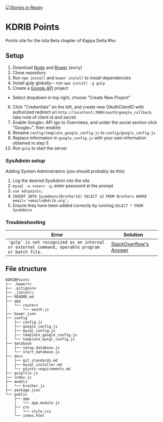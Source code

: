 [![Stories in Ready](https://badge.waffle.io/qjd2413/KDRIBPoints.png?label=ready&title=Ready)](https://waffle.io/qjd2413/KDRIBPoints)
# KDRIB Points
Points site for the Iota Beta chapter of Kappa Delta Rho

## Setup
1. Download [Node](https://nodejs.org/en/) and [Bower](http://bower.io/) (sorry)
2. Clone repository
3. Run `npm install` and `bower install` to install dependencies
4. Install gulp globally-- run `npm install -g gulp`
5. Create a [Google API](https://console.developers.google.com/apis/library) project
  - Select dropdown in top right, choose "Create New Project"
6. Click "Credentials" on the left, and create new OAuthClientID with authorized redirect uri `http://localhost:3000/oauth/google_callback`, take note of client id and secret.
7. Enable Google+ API (go to Overviews, and under the social section click "Google+", then enable)
8. Rename `config/template_google_config.js` to `config/google_config.js`
9. Replace information in `google_config.js` with your own information obtained in step 5
10. Run `gulp` to start the server

### SysAdmin setup
Adding System Adminstrators (you should probably do this)
1. Log the desired SysAdmin into the site
2. `mysql -u <user> -p`, enter password at the prompt
3. `use kdrpoints;`
4. `INSERT INTO SysAdmins(BrotherId) SELECT id FROM Brothers WHERE email='<email>@kdrib.org';`
5. Ensure they have been added correctly by running `SELECT * FROM SysAdmins`

### Troubleshooting
Error | Solution
------|---------
`'gulp' is not recognized as an internal or external command, operable program or batch file.` | [StackOverflow's Answer](http://stackoverflow.com/questions/24027551/gulp-command-not-found-error-after-installing-gulp)

## File structure
```
KDRIBPoints
├── .bowerrc
├── .gitignore
├── .jshintrc
├── README.md
├── app
│   └── routers
│       └── oauth.js
├── bower.json
├── config
│   ├── config.js
│   ├── google_config.js
│   ├── mysql_config.js
│   ├── template_google_config.js
│   └── template_mysql_config.js
├── database
│   ├── setup_database.js
│   └── start_database.js
├── docs
│   ├── git_standards.md
│   ├── mysql_installer.md
│   └── points-requirements.md
├── gulpfile.js
├── index.js
├── models
│   └── brother.js
├── package.json
└── public
    ├── app
    │   └── app.module.js
    ├── css
    │   └── style.css
    └── index.html
```
